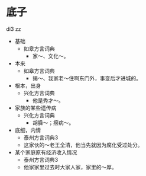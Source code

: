 # 底子
di3 zz
+ 基础
  * 如皋方言词典
    - 家～、文化～。
+ 本来
  * 如皋方言词典
    - 揭～、我家老～住啊东门外，事变后才进城的。
+ 根本，出身
  * 兴化方言词典
    - 他是秀才～。
+ 家族的某些遗传病
  * 兴化方言词典
    - 胡臊～；痨病～。
+ 底细，内情
  * 泰州方言词典3
  - 这家伙的～老王全清，他当先就因为腐化受过处分。
+ 某个家庭原有经济收入情况
  * 泰州方言词典3
  - 他家家里过去时大家人家，家里的～厚。
